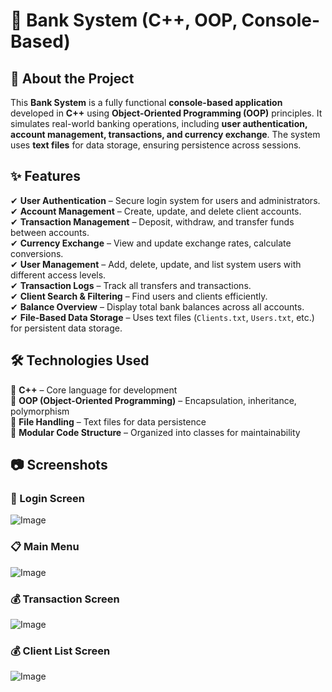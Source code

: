 # 🏦 Bank System (C++, OOP, Console-Based)

## 📌 About the Project  
This **Bank System** is a fully functional **console-based application** developed in **C++** using **Object-Oriented Programming (OOP)** principles. It simulates real-world banking operations, including **user authentication, account management, transactions, and currency exchange**. The system uses **text files** for data storage, ensuring persistence across sessions.


## ✨ Features  
✔ **User Authentication** – Secure login system for users and administrators.  
✔ **Account Management** – Create, update, and delete client accounts.  
✔ **Transaction Management** – Deposit, withdraw, and transfer funds between accounts.  
✔ **Currency Exchange** – View and update exchange rates, calculate conversions.  
✔ **User Management** – Add, delete, update, and list system users with different access levels.  
✔ **Transaction Logs** – Track all transfers and transactions.  
✔ **Client Search & Filtering** – Find users and clients efficiently.  
✔ **Balance Overview** – Display total bank balances across all accounts.  
✔ **File-Based Data Storage** – Uses text files (`Clients.txt`, `Users.txt`, etc.) for persistent data storage.  

## 🛠 Technologies Used  
🔹 **C++** – Core language for development  
🔹 **OOP (Object-Oriented Programming)** – Encapsulation, inheritance, polymorphism  
🔹 **File Handling** – Text files for data persistence  
🔹 **Modular Code Structure** – Organized into classes for maintainability  

## 📷 Screenshots  

### 🔑 Login Screen  
![Image](https://github.com/user-attachments/assets/c3162b81-bd94-4dcf-aca6-29b91fee5e9a)

### 📋 Main Menu  
![Image](https://github.com/user-attachments/assets/8ecab4d6-dce6-441a-8550-b23e0c4dcea8)

### 💰 Transaction Screen  
![Image](https://github.com/user-attachments/assets/fee15bbc-78e1-46d5-8a79-9e608b880a4c)

### 💰 Client List Screen  
![Image](https://github.com/user-attachments/assets/f5f34286-1c56-4c4d-80c3-356c078b40f1)
